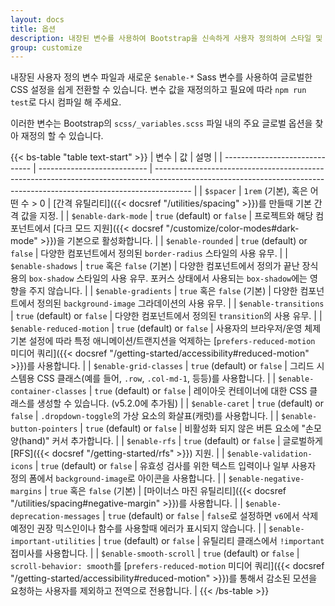 ```yaml
---
layout: docs
title: 옵션
description: 내장된 변수를 사용하여 Bootstrap을 신속하게 사용자 정의하여 스타일 및 동작을 제어하기 위한 글로벌 CSS 설정을 쉽게 전환할 수 있습니다.
group: customize
---
```


내장된 사용자 정의 변수 파일과 새로운 `$enable-*` Sass 변수를 사용하여 글로벌한 CSS 설정을 쉽게 전환할 수 있습니다. 변수 값을 재정의하고 필요에 따라 `npm run test`로 다시 컴파일 해 주세요.

이러한 변수는 Bootstrap의 `scss/_variables.scss` 파일 내의 주요 글로벌 옵션을 찾아 재정의 할 수 있습니다.

{{< bs-table "table text-start" >}}
| 변수                             | 값                           | 설명                                                                                                                                                                    |
| ------------------------------ | --------------------------- | --------------------------------------------------------------------------------------------------------------------------------------------------------------------- |
| `$spacer`                      | `1rem` (기본), 혹은 어떤 수 > 0    | [간격 유틸리티]({{< docsref "/utilities/spacing" >}})를 만들때 기본 간격 값을 지정.                                                                                                     |
| `$enable-dark-mode`            | `true` (default) or `false` | 프로젝트와 해당 컴포넌트에서 [다크 모드 지원]({{< docsref "/customize/color-modes#dark-mode" >}})을 기본으로 활성화합니다.                                                                          |
| `$enable-rounded`              | `true` (default) or `false` | 다양한 컴포넌트에서 정의된 `border-radius` 스타일의 사용 유무.                                                                                                                            |
| `$enable-shadows`              | `true` 혹은 `false` (기본)      | 다양한 컴포넌트에서 정의가 끝난 장식용의 `box-shadow` 스타일의 사용 유무. 포커스 상태에서 사용되는 `box-shadow`에는 영향을 주지 않습니다.                                                                             |
| `$enable-gradients`            | `true` 혹은 `false` (기본)      | 다양한 컴포넌트에서 정의된 `background-image` 그라데이션의 사용 유무.                                                                                                                       |
| `$enable-transitions`          | `true` (default) or `false` | 다양한 컴포넌트에서 정의된 `transition`의 사용 유무.                                                                                                                                   |
| `$enable-reduced-motion`       | `true` (default) or `false` | 사용자의 브라우저/운영 체제 기본 설정에 따라 특정 애니메이션/트랜지션을 억제하는 [`prefers-reduced-motion` 미디어 쿼리]({{< docsref "/getting-started/accessibility#reduced-motion" >}})를 사용합니다.              |
| `$enable-grid-classes`         | `true` (default) or `false` | 그리드 시스템용 CSS 클래스(예를 들어, `.row`, `.col-md-1`, 등등)를 사용합니다.                                                                                                              |
| `$enable-container-classes`    | `true` (default) or `false` | 레이아웃 컨테이너에 대한 CSS 클래스를 생성할 수 있습니다. (v5.2.0에 추가됨)                                                                                                                      |
| `$enable-caret`                | `true` (default) or `false` | `.dropdown-toggle`의 가상 요소의 화살표(캐럿)를 사용합니다.                                                                                                                            |
| `$enable-button-pointers`      | `true` (default) or `false` | 비활성화 되지 않은 버튼 요소에 "손모양(hand)" 커서 추가합니다.                                                                                                                               |
| `$enable-rfs`                  | `true` (default) or `false` | 글로벌하게 [RFS]({{< docsref "/getting-started/rfs" >}}) 지원.                                                                                                               |
| `$enable-validation-icons`     | `true` (default) or `false` | 유효성 검사를 위한 텍스트 입력이나 일부 사용자 정의 폼에서 `background-image`로 아이콘을 사용합니다.                                                                                                     |
| `$enable-negative-margins`     | `true` 혹은 `false` (기본)      | [마이너스 마진 유틸리티]({{< docsref "/utilities/spacing#negative-margin" >}})를 사용합니다.                                                                                          |
| `$enable-deprecation-messages` | `true` (default) or `false` | `false`로 설정하면 `v6`에서 삭제 예정인 권장 믹스인이나 함수를 사용할때 에러가 표시되지 않습니다.                                                                                                          |
| `$enable-important-utilities`  | `true` (default) or `false` | 유틸리티 클래스에서 `!important` 접미사를 사용합니다.                                                                                                                                   |
| `$enable-smooth-scroll`        | `true` (default) or `false` | `scroll-behavior: smooth`를 [`prefers-reduced-motion` 미디어 쿼리]({{< docsref "/getting-started/accessibility#reduced-motion" >}})를 통해서 감소된 모션을 요청하는 사용자를 제외하고 전역으로 전용합니다. |
{{< /bs-table >}}
